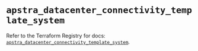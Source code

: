 # `apstra_datacenter_connectivity_template_system`

Refer to the Terraform Registry for docs: [`apstra_datacenter_connectivity_template_system`](https://registry.terraform.io/providers/juniper/apstra/0.94.0/docs/resources/datacenter_connectivity_template_system).
